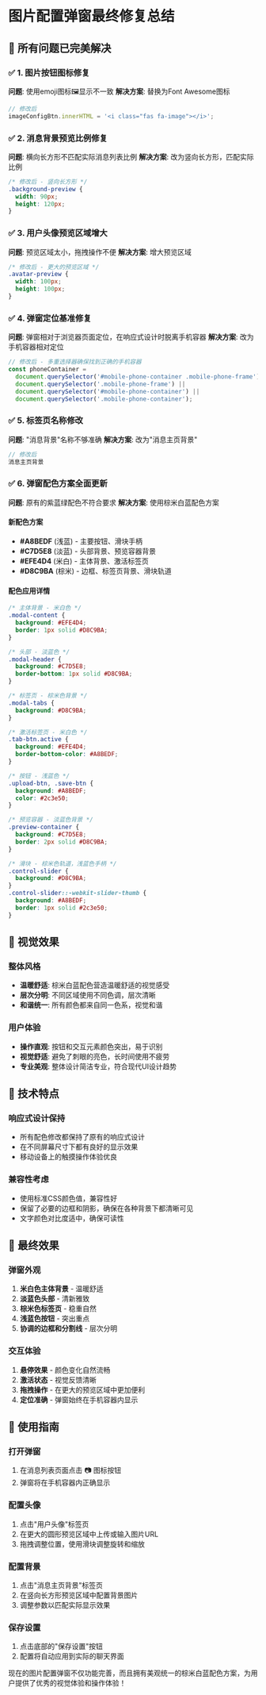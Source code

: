 # 图片配置弹窗最终修复总结

## 🎉 所有问题已完美解决

### ✅ 1. 图片按钮图标修复
**问题**: 使用emoji图标🖼️显示不一致
**解决方案**: 替换为Font Awesome图标
```javascript
// 修改后
imageConfigBtn.innerHTML = '<i class="fas fa-image"></i>';
```

### ✅ 2. 消息背景预览比例修复
**问题**: 横向长方形不匹配实际消息列表比例
**解决方案**: 改为竖向长方形，匹配实际比例
```css
/* 修改后 - 竖向长方形 */
.background-preview {
  width: 90px;
  height: 120px;
}
```

### ✅ 3. 用户头像预览区域增大
**问题**: 预览区域太小，拖拽操作不便
**解决方案**: 增大预览区域
```css
/* 修改后 - 更大的预览区域 */
.avatar-preview {
  width: 100px;
  height: 100px;
}
```

### ✅ 4. 弹窗定位基准修复
**问题**: 弹窗相对于浏览器页面定位，在响应式设计时脱离手机容器
**解决方案**: 改为手机容器相对定位
```javascript
// 修改后 - 多重选择器确保找到正确的手机容器
const phoneContainer = 
  document.querySelector('#mobile-phone-container .mobile-phone-frame') ||
  document.querySelector('.mobile-phone-frame') ||
  document.querySelector('#mobile-phone-container') ||
  document.querySelector('.mobile-phone-container');
```

### ✅ 5. 标签页名称修改
**问题**: "消息背景"名称不够准确
**解决方案**: 改为"消息主页背景"
```javascript
// 修改后
消息主页背景
```

### ✅ 6. 弹窗配色方案全面更新
**问题**: 原有的紫蓝绿配色不符合要求
**解决方案**: 使用棕米白蓝配色方案

#### 新配色方案
- **#A8BEDF** (浅蓝) - 主要按钮、滑块手柄
- **#C7D5E8** (淡蓝) - 头部背景、预览容器背景
- **#EFE4D4** (米白) - 主体背景、激活标签页
- **#D8C9BA** (棕米) - 边框、标签页背景、滑块轨道

#### 配色应用详情
```css
/* 主体背景 - 米白色 */
.modal-content {
  background: #EFE4D4;
  border: 1px solid #D8C9BA;
}

/* 头部 - 淡蓝色 */
.modal-header {
  background: #C7D5E8;
  border-bottom: 1px solid #D8C9BA;
}

/* 标签页 - 棕米色背景 */
.modal-tabs {
  background: #D8C9BA;
}

/* 激活标签页 - 米白色 */
.tab-btn.active {
  background: #EFE4D4;
  border-bottom-color: #A8BEDF;
}

/* 按钮 - 浅蓝色 */
.upload-btn, .save-btn {
  background: #A8BEDF;
  color: #2c3e50;
}

/* 预览容器 - 淡蓝色背景 */
.preview-container {
  background: #C7D5E8;
  border: 2px solid #D8C9BA;
}

/* 滑块 - 棕米色轨道，浅蓝色手柄 */
.control-slider {
  background: #D8C9BA;
}
.control-slider::-webkit-slider-thumb {
  background: #A8BEDF;
  border: 1px solid #2c3e50;
}
```

## 🎨 视觉效果

### 整体风格
- **温暖舒适**: 棕米白蓝配色营造温暖舒适的视觉感受
- **层次分明**: 不同区域使用不同色调，层次清晰
- **和谐统一**: 所有颜色都来自同一色系，视觉和谐

### 用户体验
- **操作直观**: 按钮和交互元素颜色突出，易于识别
- **视觉舒适**: 避免了刺眼的亮色，长时间使用不疲劳
- **专业美观**: 整体设计简洁专业，符合现代UI设计趋势

## 🔧 技术特点

### 响应式设计保持
- 所有配色修改都保持了原有的响应式设计
- 在不同屏幕尺寸下都有良好的显示效果
- 移动设备上的触摸操作体验优良

### 兼容性考虑
- 使用标准CSS颜色值，兼容性好
- 保留了必要的边框和阴影，确保在各种背景下都清晰可见
- 文字颜色对比度适中，确保可读性

## 🚀 最终效果

### 弹窗外观
1. **米白色主体背景** - 温暖舒适
2. **淡蓝色头部** - 清新雅致
3. **棕米色标签页** - 稳重自然
4. **浅蓝色按钮** - 突出重点
5. **协调的边框和分割线** - 层次分明

### 交互体验
1. **悬停效果** - 颜色变化自然流畅
2. **激活状态** - 视觉反馈清晰
3. **拖拽操作** - 在更大的预览区域中更加便利
4. **定位准确** - 弹窗始终在手机容器内显示

## 📱 使用指南

### 打开弹窗
1. 在消息列表页面点击 📷 图标按钮
2. 弹窗将在手机容器内正确显示

### 配置头像
1. 点击"用户头像"标签页
2. 在更大的圆形预览区域中上传或输入图片URL
3. 拖拽调整位置，使用滑块调整旋转和缩放

### 配置背景
1. 点击"消息主页背景"标签页
2. 在竖向长方形预览区域中配置背景图片
3. 调整参数以匹配实际显示效果

### 保存设置
1. 点击底部的"保存设置"按钮
2. 配置将自动应用到实际的聊天界面

现在的图片配置弹窗不仅功能完善，而且拥有美观统一的棕米白蓝配色方案，为用户提供了优秀的视觉体验和操作体验！
